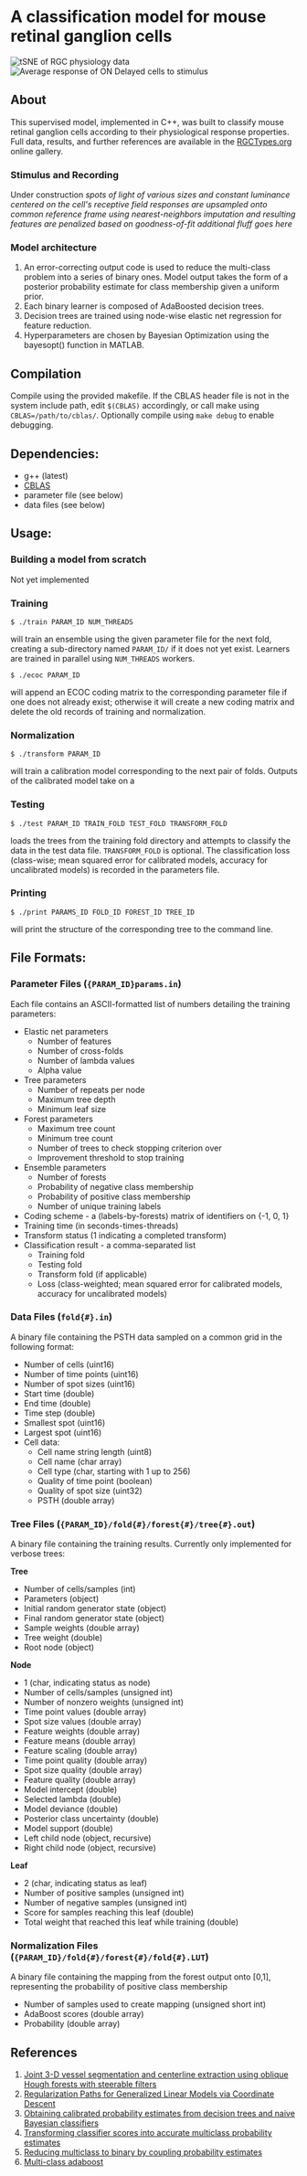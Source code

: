 # A classification model for mouse retinal ganglion cells
![tSNE of RGC physiology data](demo/tsne_v2.gif)
![Average response of ON Delayed cells to stimulus](demo/ond.png)
## About
This supervised model, implemented in C++, was built to classify mouse retinal ganglion cells according to their physiological response properties. Full data, results, and further references are available in the [RGCTypes.org](http://rgctypes.org) online gallery.

### Stimulus and Recording
Under construction
*spots of light of various sizes and constant luminance centered on the cell's receptive field*
*responses are upsampled onto common reference frame using nearest-neighbors imputation and resulting features are penalized based on goodness-of-fit*
*additional fluff goes here*

### Model architecture
1. An error-correcting output code is used to reduce the multi-class problem into a series of binary ones. Model output takes the form of a posterior probability estimate for class membership given a uniform prior.
2. Each binary learner is composed of AdaBoosted decision trees.
3. Decision trees are trained using node-wise elastic net regression for feature reduction.
4. Hyperparameters are chosen by Bayesian Optimization using the bayesopt() function in MATLAB.

## Compilation
Compile using the provided makefile. If the CBLAS header file is not in the system include path, edit `$(CBLAS)` accordingly, or call make using `CBLAS=/path/to/cblas/`. Optionally compile using `make debug` to enable debugging.

## Dependencies:
- g++ (latest)
- [CBLAS](https://askubuntu.com/a/853516)
- parameter file (see below)
- data files (see below)

## Usage:
### Building a model from scratch
Not yet implemented

### Training
```
$ ./train PARAM_ID NUM_THREADS
```
will train an ensemble using the given parameter file for the next fold, creating a sub-directory named `PARAM_ID/` if it does not yet exist. Learners are trained in parallel using `NUM_THREADS` workers.

```
$ ./ecoc PARAM_ID
```
will append an ECOC coding matrix to the corresponding parameter file if one does not already exist; otherwise it will create a new coding matrix and delete the old records of training and normalization.

### Normalization
```
$ ./transform PARAM_ID
```
will train a calibration model corresponding to the next pair of folds. Outputs of the calibrated model take on a 

### Testing
```
$ ./test PARAM_ID TRAIN_FOLD TEST_FOLD TRANSFORM_FOLD
```
loads the trees from the training fold directory and attempts to classify the data in the test data file. `TRANSFORM_FOLD` is optional. The classification loss (class-wise; mean squared error for calibrated models, accuracy for uncalibrated models) is recorded in the parameters file.

### Printing
```
$ ./print PARAMS_ID FOLD_ID FOREST_ID TREE_ID
```
will print the structure of the corresponding tree to the command line.

## File Formats:
### Parameter Files (`{PARAM_ID}params.in`)
Each file contains an ASCII-formatted list of numbers detailing the training parameters:
- Elastic net parameters
  - Number of features
  - Number of cross-folds
  - Number of lambda values
  - Alpha value
- Tree parameters
  - Number of repeats per node
  - Maximum tree depth
  - Minimum leaf size
- Forest parameters
  - Maximum tree count
  - Minimum tree count
  - Number of trees to check stopping criterion over
  - Improvement threshold to stop training 
- Ensemble parameters
  - Number of forests
  - Probability of negative class membership
  - Probability of positive class membership
  - Number of unique training labels
- Coding scheme - a (labels-by-forests) matrix of identifiers on {-1, 0, 1}
- Training time (in seconds-times-threads)
- Transform status (1 indicating a completed transform)
- Classification result - a comma-separated list
  - Training fold
  - Testing fold
  - Transform fold (if applicable)
  - Loss (class-weighted; mean squared error for calibrated models, accuracy for uncalibrated models)

### Data Files (`fold{#}.in`)
A binary file containing the PSTH data sampled on a common grid in the following format:
- Number of cells (uint16)
- Number of time points (uint16)
- Number of spot sizes (uint16)
- Start time (double)
- End time (double)
- Time step (double)
- Smallest spot (uint16)
- Largest spot (uint16)
- Cell data:
  - Cell name string length (uint8)
  - Cell name (char array)
  - Cell type (char, starting with 1 up to 256)
  - Quality of time point (boolean)
  - Quality of spot size (uint32)
  - PSTH (double array)

### Tree Files (`{PARAM_ID}/fold{#}/forest{#}/tree{#}.out`)
A binary file containing the training results. Currently only implemented for verbose trees:

**Tree**
- Number of cells/samples (int)
- Parameters (object)
- Initial random generator state (object)
- Final random generator state (object)
- Sample weights (double array)
- Tree weight (double)
- Root node (object)

**Node**
- 1 (char, indicating status as node)
- Number of cells/samples (unsigned int)
- Number of nonzero weights (unsigned int)
- Time point values (double array)
- Spot size values (double array)
- Feature weights (double array)
- Feature means (double array)
- Feature scaling (double array)
- Time point quality (double array)
- Spot size quality (double array)
- Feature quality (double array)
- Model intercept (double)
- Selected lambda (double)
- Model deviance (double)
- Posterior class uncertainty (double)
- Model support (double)
- Left child node (object, recursive)
- Right child node (object, recursive)

**Leaf**
- 2 (char, indicating status as leaf)
- Number of positive samples (unsigned int)
- Number of negative samples (unsigned int)
- Score for samples reaching this leaf (double)
- Total weight that reached this leaf while training (double)

### Normalization Files (`{PARAM_ID}/fold{#}/forest{#}/fold{#}.LUT`)
A binary file containing the mapping from the forest output onto [0,1], representing the probability of positive class membership
- Number of samples used to create mapping (unsigned short int)
- AdaBoost scores (double array)
- Probability (double array)

## References
1. [Joint 3-D vessel segmentation and centerline extraction using oblique Hough forests with steerable filters](https://pubmed.ncbi.nlm.nih.gov/25461339/)
2. [Regularization Paths for Generalized Linear Models via Coordinate Descent](https://pubmed.ncbi.nlm.nih.gov/20808728/)
3. [Obtaining calibrated probability estimates from decision trees and naive Bayesian classifiers](https://scholar.google.com/scholar?q=Zadrozny%2C%20B.%2C%20Elkan%2C%20C.%3A%20Obtaining%20calibrated%20probability%20estimates%20from%20decision%20trees%20and%20naive%20bayesian%20classifiers.%20In%3A%20ICML%20proceedings%2C%20pp.%20609%E2%80%93616%20%282000%29)
4. [Transforming classifier scores into accurate multiclass probability estimates](https://scholar.google.com/scholar?q=Transforming+classifier+scores+into+accurate+multiclass+probability+estimates+B+Zadrozny,+C+Elkan&hl=en&as_sdt=0&as_vis=1&oi=scholart)
5. [Reducing multiclass to binary by coupling probability estimates](https://scholar.google.com/scholar?hl=en&as_sdt=0%2C14&q=B.+Zadrozny.+Reducing+multiclass+to+binary+by+coupling+probability+estimates&btnG=)
6. [Multi-class adaboost](https://scholar.google.com/scholar?hl=en&as_sdt=0%2C14&as_vis=1&q=Multi-class+adaboost+T+Hastie%2C+S+Rosset%2C+J+Zhu%2C+H+Zou+&btnG=)